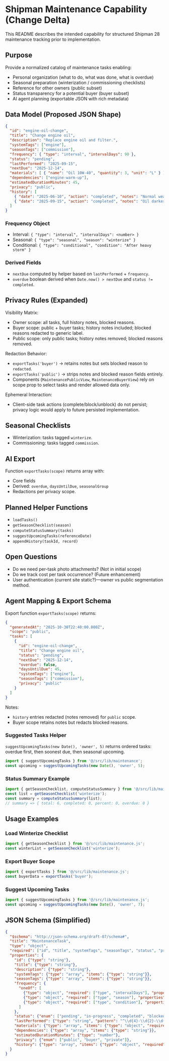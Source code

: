 # Shipman Maintenance Capability (Change Delta)

This README describes the intended capability for structured Shipman 28 maintenance tracking prior to implementation.

## Purpose
Provide a normalized catalog of maintenance tasks enabling:
- Personal organization (what to do, what was done, what is overdue)
- Seasonal preparation (winterization / commissioning checklists)
- Reference for other owners (public subset)
- Status transparency for a potential buyer (buyer subset)
- AI agent planning (exportable JSON with rich metadata)

## Data Model (Proposed JSON Shape)
```json
{
  "id": "engine-oil-change",
  "title": "Change engine oil",
  "description": "Replace engine oil and filter.",
  "systemTags": ["engine"],
  "seasonTags": ["commission"],
  "frequency": { "type": "interval", "intervalDays": 90 },
  "status": "pending",
  "lastPerformed": "2025-09-15",
  "nextDue": "2025-12-14",
  "materials": [ { "name": "Oil 10W-40", "quantity": 3, "unit": "L" } ],
  "dependencies": ["engine-warm-up"],
  "estimatedDurationMinutes": 45,
  "privacy": "public",
  "history": [
    { "date": "2025-06-10", "action": "completed", "notes": "Normal wear" },
    { "date": "2025-09-15", "action": "completed", "notes": "Oil darker than expected" }
  ]
}
```

### Frequency Object
- Interval: `{ "type": "interval", "intervalDays": <number> }`
- Seasonal: `{ "type": "seasonal", "season": "winterize" }`
- Conditional: `{ "type": "conditional", "condition": "After heavy storm" }`

### Derived Fields
- `nextDue` computed by helper based on `lastPerformed` + `frequency`.
- `overdue` boolean derived when `Date.now() > nextDue` and `status != completed`.

## Privacy Rules (Expanded)
Visibility Matrix:
- Owner scope: all tasks, full history notes, blocked reasons.
- Buyer scope: public + buyer tasks; history notes included; blocked reasons redacted to generic label.
- Public scope: only public tasks; history notes removed; blocked reasons removed.

Redaction Behavior:
- `exportTasks('buyer')` -> retains notes but sets blocked reason to `redacted`.
- `exportTasks('public')` -> strips notes and blocked reason fields entirely.
- Components (`MaintenancePublicView`, `MaintenanceBuyerView`) rely on scope prop to select tasks and render allowed data only.

Ephemeral Interaction:
- Client-side task actions (complete/block/unblock) do not persist; privacy logic would apply to future persisted implementation.

## Seasonal Checklists
- Winterization: tasks tagged `winterize`.
- Commissioning: tasks tagged `commission`.

## AI Export
Function `exportTasks(scope)` returns array with:
- Core fields
- Derived: `overdue`, `daysUntilDue`, `seasonalGroup`
- Redactions per privacy scope.

## Planned Helper Functions
- `loadTasks()`
- `getSeasonChecklist(season)`
- `computeStatusSummary(tasks)`
- `suggestUpcomingTasks(referenceDate)`
- `appendHistory(taskId, record)`

## Open Questions
- Do we need per-task photo attachments? (Not in initial scope)
- Do we track cost per task occurrence? (Future enhancement)
- User authentication (current site static?)—owner vs public segmentation method.

## Agent Mapping & Export Schema

Export function `exportTasks(scope)` returns:
```json
{
  "generatedAt": "2025-10-30T22:40:00.000Z",
  "scope": "public",
  "tasks": [
    {
      "id": "engine-oil-change",
      "title": "Change engine oil",
      "status": "pending",
      "nextDue": "2025-12-14",
      "overdue": false,
      "daysUntilDue": 45,
      "systemTags": ["engine"],
      "seasonTags": ["commission"],
      "privacy": "public"
    }
  ]
}
```
Notes:
- `history` entries redacted (notes removed) for `public` scope.
- Buyer scope retains notes but redacts blocked reasons.

### Suggested Tasks Helper
`suggestUpcomingTasks(new Date(), 'owner', 5)` returns ordered tasks: overdue first, then soonest due, then seasonal upcoming.

```js
import { suggestUpcomingTasks } from '@/src/lib/maintenance';
const upcoming = suggestUpcomingTasks(new Date(), 'owner', 5);
```

### Status Summary Example
```js
import { getSeasonChecklist, computeStatusSummary } from '@/src/lib/maintenance';
const list = getSeasonChecklist('winterize');
const summary = computeStatusSummary(list);
// summary => { total: 6, completed: 0, percent: 0, overdue: 0 }
```

## Usage Examples

### Load Winterize Checklist
```js
import { getSeasonChecklist } from '@/src/lib/maintenance.js';
const winterList = getSeasonChecklist('winterize');
```

### Export Buyer Scope
```js
import { exportTasks } from '@/src/lib/maintenance.js';
const buyerData = exportTasks('buyer');
```

### Suggest Upcoming Tasks
```js
import { suggestUpcomingTasks } from '@/src/lib/maintenance.js';
const upcoming = suggestUpcomingTasks(new Date(), 'owner', 7);
```

## JSON Schema (Simplified)
```json
{
  "$schema": "http://json-schema.org/draft-07/schema#",
  "title": "MaintenanceTask",
  "type": "object",
  "required": ["id", "title", "systemTags", "seasonTags", "status", "privacy", "history"],
  "properties": {
    "id": {"type": "string"},
    "title": {"type": "string"},
    "description": {"type": "string"},
    "systemTags": {"type": "array", "items": {"type": "string"}},
    "seasonTags": {"type": "array", "items": {"type": "string"}},
    "frequency": {
      "oneOf": [
        {"type": "object", "required": ["type", "intervalDays"], "properties": {"type": {"const": "interval"}, "intervalDays": {"type": "number", "minimum": 1}}},
        {"type": "object", "required": ["type", "season"], "properties": {"type": {"const": "seasonal"}, "season": {"enum": ["winterize", "commission"]}}},
        {"type": "object", "required": ["type", "condition"], "properties": {"type": {"const": "conditional"}, "condition": {"type": "string"}}}
      ]
    },
    "status": {"enum": ["pending", "in-progress", "completed", "blocked"]},
    "lastPerformed": {"type": "string", "pattern": "^\\d{4}-\\d{2}-\\d{2}$"},
    "materials": {"type": "array", "items": {"type": "object", "required": ["name"], "properties": {"name": {"type": "string"}, "quantity": {"type": "number"}, "unit": {"type": "string"}, "notes": {"type": "string"}}}},
    "dependencies": {"type": "array", "items": {"type": "string"}},
    "estimatedDurationMinutes": {"type": "number"},
    "privacy": {"enum": ["public", "buyer", "private"]},
    "history": {"type": "array", "items": {"type": "object", "required": ["date", "action"], "properties": {"date": {"type": "string", "pattern": "^\\d{4}-\\d{2}-\\d{2}$"}, "action": {"enum": ["completed", "blocked", "unblocked"]}, "notes": {"type": "string"}, "reason": {"type": "string"}}}}
  }
}
```
